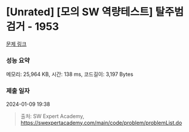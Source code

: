 # [Unrated] [모의 SW 역량테스트] 탈주범 검거 - 1953 

[문제 링크](https://swexpertacademy.com/main/code/problem/problemDetail.do?contestProbId=AV5PpLlKAQ4DFAUq) 

### 성능 요약

메모리: 25,964 KB, 시간: 138 ms, 코드길이: 3,197 Bytes

### 제출 일자

2024-01-09 19:38



> 출처: SW Expert Academy, https://swexpertacademy.com/main/code/problem/problemList.do